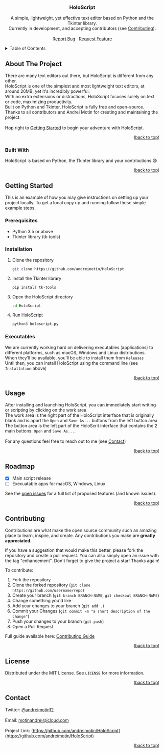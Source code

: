<div align="center">
  </a>
  <h3 align="center">HoloScript</h3>
  <p align="center">
    A simple, lightweight, yet effective text editor based on Python and the Tkinter library.
    <br />
    Currently in development, and accepting contributors (see <a href="#contributing">Contributing</a>).
    <br />
    <br />
    <a href="https://github.com/othneildrew/Best-README-Template/issues/new?labels=bug&template=bug-report---.md">Report Bug</a>
    ·
    <a href="https://github.com/othneildrew/Best-README-Template/issues/new?labels=enhancement&template=feature-request---.md">Request Feature</a>
  </p>
</div>



<!-- TABLE OF CONTENTS -->
<details>
  <summary>Table of Contents</summary>
  <ol>
    <li>
      <a href="#about-the-project">About The Project</a>
      <ul>
        <li><a href="#built-with">Built With</a></li>
      </ul>
    </li>
    <li>
      <a href="#getting-started">Getting Started</a>
      <ul>
        <li><a href="#prerequisites">Prerequisites</a></li>
        <li><a href="#installation">Installation</a></li>
        <li><a href="#executables">Executables</a></li>
      </ul>
    </li>
    <li><a href="#usage">Usage</a></li>
    <li><a href="#roadmap">Roadmap</a></li>
    <li><a href="#contributing">Contributing</a></li>
    <li><a href="#license">License</a></li>
    <li><a href="#contact">Contact</a></li>
    <li><a href="#acknowledgments">Acknowledgments</a></li>
  </ol>
</details>



<!-- ABOUT THE PROJECT -->
## About The Project

There are many text editors out there, but HoloScript is different from any other.
<br/>
HoloScript is one of the simplest and most lightweight text editors, at around 20MB, yet it's incredibly powerful.
<br/>
With no extra extensions or distractions, HoloScript focuses solely on text or code, maximizing productivity.
<br/>
Built on Python and Tkinter, HoloScript is fully free and open-source.
<br/>
Thanks to all contributors and Andrei Motin for creating and maintaining the project.
<br/>
<br/>
 Hop right to <a href="#getting-started">Getting Started</a> to begin your adventure with HoloScript.
<p align="right">(<a href="#readme-top">back to top</a>)</p>



### Built With

HoloScript is based on Python, the Tkinter library and your contributions :smile:
<p align="right">(<a href="#readme-top">back to top</a>)</p>

<!-- GETTING STARTED -->
## Getting Started

This is an example of how you may give instructions on setting up your project locally.
To get a local copy up and running follow these simple example steps.

### Prerequisites

* Python 3.5 or above
* Tkinter library (tk-tools)

### Installation

1. Clone the repository
   ```sh
   git clone https://github.com/andreimotin/HoloScript
   ```
2. Install the Tkinter library
   ```sh
   pip install tk-tools
   ```
3. Open the HoloScript directory
     ```sh
     cd HoloScript
     ```
4. Run HoloScript
   ```sh
   python3 holoscript.py
   ```

### Executables

We are currently working hard on delivering executables (applications) to different platforms, such as macOS, Windows and Linux distributions.
<br />
When they'll be available, you'll be able to install them from `Releases`
<br />
Until then, you can install HoloScript using the command line (see `Installation` above)

<p align="right">(<a href="#readme-top">back to top</a>)</p>



<!-- USAGE EXAMPLES -->
## Usage

After installing and launching HoloScript, you can immediately start writing or scripting by clicking on the work area.
<br/>
The work area is the right part of the HoloScript interface that is originally blank and is apart the `Open` and `Save As...` buttons from the left button area.
<br/>
The button area is the left part of the HoloScrit interface that contains the 2 main buttons: `Open` and `Save As...`.
<br/>
<br/>
For any questions feel free to reach out to me (see <a href="#contact">Contact</a>)


<p align="right">(<a href="#readme-top">back to top</a>)</p>



<!-- ROADMAP -->
## Roadmap

- [x] Main script release
- [ ] Execuatable apps for macOS, Windows, Linux

See the [open issues](https://github.com/othneildrew/Best-README-Template/issues) for a full list of proposed features (and known issues).

<p align="right">(<a href="#readme-top">back to top</a>)</p>



<!-- CONTRIBUTING -->
## Contributing

Contributions are what make the open source community such an amazing place to learn, inspire, and create. Any contributions you make are **greatly appreciated**.

If you have a suggestion that would make this better, please fork the repository and create a pull request. You can also simply open an issue with the tag "enhancement".
Don't forget to give the project a star! Thanks again!

To contribute:
1. Fork the repository
2. Clone the forked repository (`git clone https://github.com/username/repo`)
3. Create your branch (`git branch BRANCH-NAME`, `git checkout BRANCH-NAME`)
4. Change something you'd like
5. Add your changes to your branch (`git add .`)
6. Commit your Changes (`git commit -m "a short description of the change"`)
7. Push your changes to your branch (`git push`)
8. Open a Pull Request

Full guide available here: [Contributing Guide](https://docs.github.com/en/get-started/exploring-projects-on-github/contributing-to-a-project)

<p align="right">(<a href="#readme-top">back to top</a>)</p>



<!-- LICENSE -->
## License

Distributed under the MIT License. See `LICENSE` for more information.

<p align="right">(<a href="#readme-top">back to top</a>)</p>



<!-- CONTACT -->
## Contact

Twitter: [@andreimotin12](https://twitter.com/andreimotin12)
<br/>
<br/>
Email: motinandrei@icloud.com
<br/>
<br/>
Project Link: [https://github.com/andreimotin/HoloScript](https://github.com/andreimotin/HoloScript)

<p align="right">(<a href="#readme-top">back to top</a>)</p>
